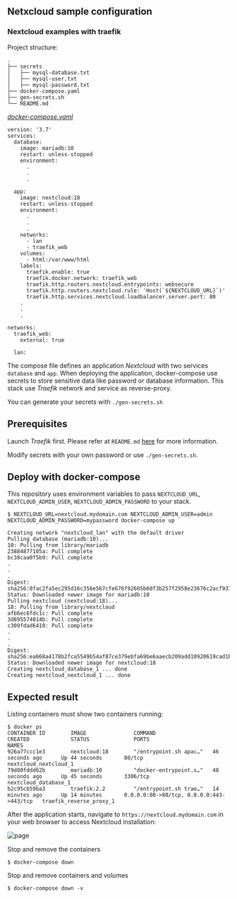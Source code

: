 ## Netxcloud sample configuration
### Nextcloud examples with traefik

Project structure:
```
.
├── secrets
│   ├── mysql-database.txt
│   ├── mysql-user.txt
│   ├── mysql-password.txt
├── docker-compose.yaml
├── gen-secrets.sh
└── README.md
```

[_docker-compose.yaml_](docker-compose.yaml)
```
version: '3.7'
services:
  database:
    image: mariadb:10
    restart: unless-stopped
    environment:
      .
      .
      .

  app:
    image: nextcloud:18
    restart: unless-stopped
    environment:
      .
      .
      .
    networks:
      - lan
      - traefik_web
    volumes:
      - html:/var/www/html
    labels:
      traefik.enable: true
      traefik.docker.network: traefik_web
      traefik.http.routers.nextcloud.entrypoints: websecure
      traefik.http.routers.nextcloud.rule: 'Host(`${NEXTCLOUD_URL}`)'
      traefik.http.services.nextcloud.loadbalancer.server.port: 80
    .
    .
    .

networks:
  traefik_web:
    external: true

  lan:

```

The compose file defines an application *Nextcloud* with two services `database` and `app`.
When deploying the application, docker-compose use secrets to store sensitive data like password or database information. This stack use *Traefik* network and service as reverse-proxy.

You can generate your secrets with `./gen-secrets.sh` 

## Prerequisites

Launch *Traefik* first. Please refer at `README.md` [here](https://github.com/lfache/awesome-traefik/blob/master/README.md) for more information.

Modify secrets with your own password or use `./gen-secrets.sh`.

## Deploy with docker-compose
This repository uses environment variables to pass `NEXTCLOUD_URL`, `NEXTCLOUD_ADMIN_USER`, `NEXTCLOUD_ADMIN_PASSWORD` to your stack.

```
$ NEXTCLOUD_URL=nextcloud.mydomain.com NEXTCLOUD_ADMIN_USER=admin NEXTCLOUD_ADMIN_PASSWORD=mypassword docker-compose up 

Creating network "nextcloud_lan" with the default driver
Pulling database (mariadb:10)...
10: Pulling from library/mariadb
23884877105a: Pull complete
bc38caa0f5b9: Pull complete
.
.
.
Digest: sha256:0fac2fa5ec295d16c356e567cfe676f92605b60f3b257f2958e23676c2acf937
Status: Downloaded newer image for mariadb:10
Pulling nextcloud (nextcloud:18)...
18: Pulling from library/nextcloud
afb6ec6fdc1c: Pull complete
3d895574014b: Pull complete
c309fdad6410: Pull complete
.
.
.
Digest: sha256:ea668a4178b2fca5549b54af87ce379ebfa69be6aaecb209add10920619cad1b
Status: Downloaded newer image for nextcloud:18
Creating nextcloud_database_1 ... done
Creating nextcloud_nextcloud_1 ... done

```

## Expected result

Listing containers must show two containers running:
```
$ docker ps
CONTAINER ID        IMAGE               COMMAND                  CREATED             STATUS              PORTS                                        NAMES
926a77ccc1e3        nextcloud:18        "/entrypoint.sh apac…"   46 seconds ago      Up 44 seconds       80/tcp                                       nextcloud_nextcloud_1
79d80fddd62b        mariadb:10          "docker-entrypoint.s…"   48 seconds ago      Up 45 seconds       3306/tcp                                     nextcloud_database_1
b2c95cb59ba3        traefik:2.2         "/entrypoint.sh trae…"   14 minutes ago      Up 14 minutes       0.0.0.0:80->80/tcp, 0.0.0.0:443->443/tcp   traefik_reverse_proxy_1
```

After the application starts, navigate to `https://nextcloud.mydomain.com` in your web browser to access Nextcloud installation:

![page](output.png)

Stop and remove the containers
```
$ docker-compose down
```

Stop and remove containers and volumes
```
$ docker-compose down -v
```
